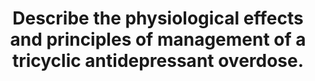 ---
title: "Describe the physiological effects and principles of management of a tricyclic antidepressant overdose."
entityType: SAQ
exam: PEX
college: CICM
year: 2007
sitting: B
question: 3
passRate: 14
EC_expectedDomains:
- "Good answers to this question were those that gave an accurate account of the physiological effects, e.g. inhibition of the fast sodium channels in the His-Purkinje system as well as the atrial and ventricular myocardium, decreasing conduction velocity (differential conduction inhibition of RBB being more susceptible) and increasing duration of repolarization, and the absolute refractory periods."
- "Once having done that the rest of the answer would have flowed more easily, e.g. ECG changes and conduction disturbances."
EC_extraCredit:
- "Additional points were available to those who not only mentioned sodium bicarbonate, but also mentioned the principles behind its use for this circumstance"
EC_errorsCommon:
- "The effects of tricyclic antidepressants on Na channels and as a consequence the cardiovascular conduction abnormalities were often omitted."
- "Anti cholinergic (e.g. slowing GIT motility) and antihistamine effects (e.g. obtundation) were often overlooked."
- "Also frequently overlooked were basic pharmacology relevant to treatment, e.g. lipophilic, large volume of distribution, systemic acidosis reduces the extent of protein binding and increases unbound (active) drug."
---